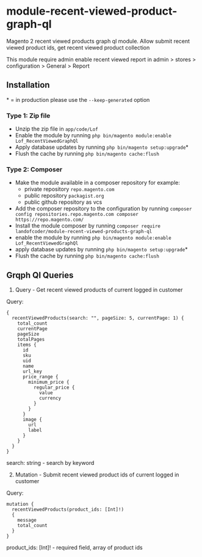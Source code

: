 # module-recent-viewed-product-graph-ql
Magento 2 recent viewed products graph ql module. Allow submit recent viewed product ids, get recent viewed product collection

This module require admin enable recent viewed report in admin > stores > configuration > General > Report

## Installation
\* = in production please use the `--keep-generated` option

### Type 1: Zip file

 - Unzip the zip file in `app/code/Lof`
 - Enable the module by running `php bin/magento module:enable Lof_RecentViewedGraphQl`
 - Apply database updates by running `php bin/magento setup:upgrade`\*
 - Flush the cache by running `php bin/magento cache:flush`

### Type 2: Composer

 - Make the module available in a composer repository for example:
    - private repository `repo.magento.com`
    - public repository `packagist.org`
    - public github repository as vcs
 - Add the composer repository to the configuration by running `composer config repositories.repo.magento.com composer https://repo.magento.com/`
 - Install the module composer by running `composer require landofcoder/module-recent-viewed-products-graph-ql`
 - enable the module by running `php bin/magento module:enable Lof_RecentViewedGraphQl`
 - apply database updates by running `php bin/magento setup:upgrade`\*
 - Flush the cache by running `php bin/magento cache:flush`

## Grqph Ql Queries

1. Query - Get recent viewed products of current logged in customer

Query:

```
{
  recentViewedProducts(search: "", pageSize: 5, currentPage: 1) {
    total_count
    currentPage
    pageSize
    totalPages
    items {
      id
      sku
      uid
      name
      url_key
      price_range {
        minimum_price {
          regular_price {
            value
            currency
          }
        }
      }
      image {
        url
        label
      }
    }
  }
}

```
search: string - search by keyword

2. Mutation - Submit recent viewed product ids of current logged in customer

Query:

```
mutation {
  recentViewedProducts(product_ids: [Int]!) 
  {
    message
    total_count
  }
}
```

product_ids: [Int]! - required field, array of product ids
